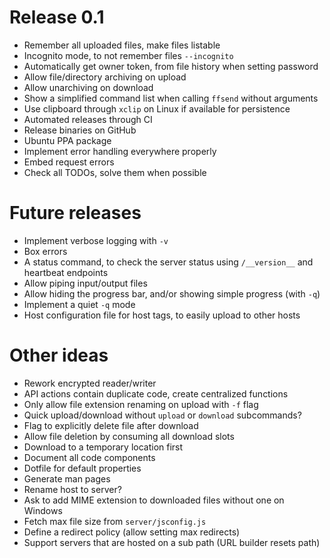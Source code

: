 # Release 0.1
- Remember all uploaded files, make files listable
- Incognito mode, to not remember files `--incognito`
- Automatically get owner token, from file history when setting password
- Allow file/directory archiving on upload
- Allow unarchiving on download 
- Show a simplified command list when calling `ffsend` without arguments
- Use clipboard through `xclip` on Linux if available for persistence
- Automated releases through CI
- Release binaries on GitHub
- Ubuntu PPA package
- Implement error handling everywhere properly
- Embed request errors
- Check all TODOs, solve them when possible

# Future releases
- Implement verbose logging with `-v`
- Box errors
- A status command, to check the server status using `/__version__` and
  heartbeat endpoints
- Allow piping input/output files
- Allow hiding the progress bar, and/or showing simple progress (with `-q`)
- Implement a quiet `-q` mode
- Host configuration file for host tags, to easily upload to other hosts

# Other ideas
- Rework encrypted reader/writer
- API actions contain duplicate code, create centralized functions
- Only allow file extension renaming on upload with `-f` flag
- Quick upload/download without `upload` or `download` subcommands?
- Flag to explicitly delete file after download
- Allow file deletion by consuming all download slots
- Download to a temporary location first
- Document all code components
- Dotfile for default properties
- Generate man pages
- Rename host to server?
- Ask to add MIME extension to downloaded files without one on Windows
- Fetch max file size from `server/jsconfig.js`
- Define a redirect policy (allow setting max redirects)
- Support servers that are hosted on a sub path (URL builder resets path)
